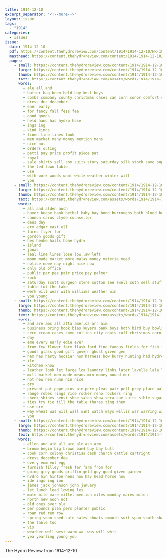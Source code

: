 ```yaml
---
title: 1914-12-10
excerpt_separator: "<!--more-->"
layout: issue
tags:
  - "1914"
categories:
  - issues
issue:
  date: 1914-12-10
  pdf: https://content.thehydroreview.com/content/1914/1914-12-10/HR-1914-12-10.pdf
  masthead: https://content.thehydroreview.com/content/1914/1914-12-10/masthead/HR-1914-12-10.jpg
  pages:
    - small: https://content.thehydroreview.com/content/1914/1914-12-10/small/HR-1914-12-10-01.jpg
      large: https://content.thehydroreview.com/content/1914/1914-12-10/large/HR-1914-12-10-01.jpg
      thumb: https://content.thehydroreview.com/content/1914/1914-12-10/thumbnails/HR-1914-12-10-01.jpg
      text: https://content.thehydroreview.com/assets/words/1914/1914-12-10/HR-1914-12-10-01.txt
      words:
        - ale all and
        - butter bag been beld buy best boys
        - combs company county christmas cases can corn conor comfort coats
        - dress dec december
        - ener early
        - for fancy fall fess fea
        - good goods
        - held hand has hydro hose
        - ings ing
        - kind kinds
        - linen line lines look
        - men market many money mention mens
        - nice not
        - orders outing
        - petti pay price profit piece pat
        - royal
        - sale shirts sell soy suits story saturday silk stock save supply special suit
        - the ted town table
        - use
        - with work woods want while weather winter will
        - you
    - small: https://content.thehydroreview.com/content/1914/1914-12-10/small/HR-1914-12-10-02.jpg
      large: https://content.thehydroreview.com/content/1914/1914-12-10/large/HR-1914-12-10-02.jpg
      thumb: https://content.thehydroreview.com/content/1914/1914-12-10/thumbnails/HR-1914-12-10-02.jpg
      text: https://content.thehydroreview.com/assets/words/1914/1914-12-10/HR-1914-12-10-02.txt
      words:
        - all and alden auch
        - buyer beebe bank bethel baby bay bond burroughs both blood bess bound bead bradley
        - cannon carus clyde counsellor
        - deus day
        - ery edgar east ell
        - fares flyer for
        - gordon goods gift
        - hes henke halls home hydro
        - island
        - jonas
        - leal line lines lose low law left
        - moon made market more malas money materia mead
        - notice nowe nay night nice now
        - only old office
        - public per pee pair price pay palmer
        - rock
        - saturday scott surgeon store sutton see swell suth sell stuff
        - table tut the take
        - werk will wear with williams weather win
        - you young
    - small: https://content.thehydroreview.com/content/1914/1914-12-10/small/HR-1914-12-10-03.jpg
      large: https://content.thehydroreview.com/content/1914/1914-12-10/large/HR-1914-12-10-03.jpg
      thumb: https://content.thehydroreview.com/content/1914/1914-12-10/thumbnails/HR-1914-12-10-03.jpg
      text: https://content.thehydroreview.com/assets/words/1914/1914-12-10/HR-1914-12-10-03.txt
      words:
        - and are ams all atta america arr aim
        - business bring book bias buyers bank boys both bird buy bowls best bet barber been batter
        - cece cream cases come collins city coats cuff christmas corn clark can case
        - day
        - eme every early edie ever
        - from few flower farm flash ford fine famous fields for fish forks
        - goods glass good gift govern ghost given gen
        - ham has hasty hoosier hon harness how hurry hunting had hydro
        - ile
        - kitchen know
        - leather look let large lon laundry links later lavelle lala line last lown lanter lap lights lalla lacy
        - mill market men made means min money mound mer
        - not new nen nunn nin nice
        - ory
        - present pat pope pins pin pere pleas pair pell prey place palace
        - range robes rings rice rocker reno rockers ring
        - sheek shines sensi shoe salen show sera sae suits sible sugar saw silver shirts spring sister see son shown sack spanish
        - ties try tie till the table thares ting them
        - use ure
        - way wheat was will wall want watch ways willis war warring with
        - you
    - small: https://content.thehydroreview.com/content/1914/1914-12-10/small/HR-1914-12-10-04.jpg
      large: https://content.thehydroreview.com/content/1914/1914-12-10/large/HR-1914-12-10-04.jpg
      thumb: https://content.thehydroreview.com/content/1914/1914-12-10/thumbnails/HR-1914-12-10-04.jpg
      text: https://content.thehydroreview.com/assets/words/1914/1914-12-10/HR-1914-12-10-04.txt
      words:
        - allen and aid all are ale ash arm
        - broom begin big brown band buy bay bull
        - cook corn colony christian cash church cattle cartright
        - dress december dea
        - every eum eul egg
        - furnish filley fresh fer farm from for
        - going grey goods griffin geld guy good given garden
        - hydro hin hinton hens how hay head horse hou
        - ide ings ing ion
        - james jack johnson john january
        - let lunch lead lowing les
        - mule mile mare millet mention miles monday mares milen
        - north new noon not
        - old ones over ola
        - per pounds plan pers planter public
        - roan red ren row
        - spring soon shed sale sales shoats smooth suit span south shape seed salman sell
        - the table too
        - vis
        - weather well west warm wal was will whit
        - yea yearling young you
---
```


The Hydro Review from 1914-12-10

<!--more-->

